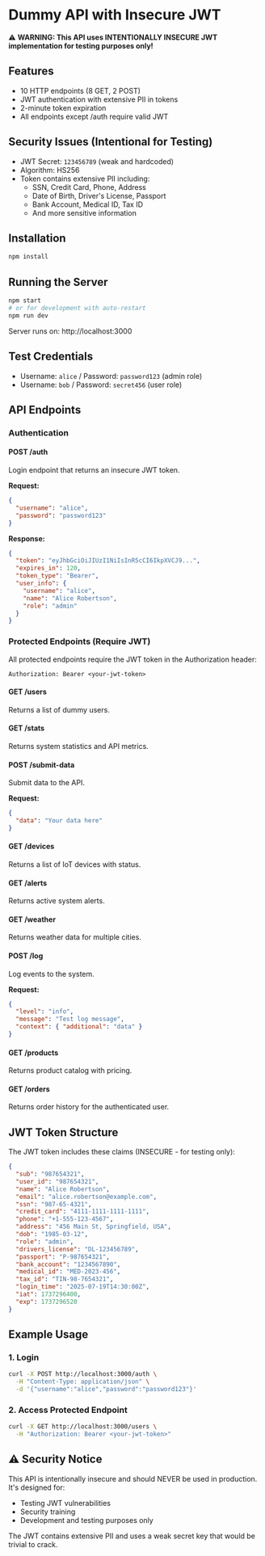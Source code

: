 # Dummy API with Insecure JWT

⚠️ **WARNING: This API uses INTENTIONALLY INSECURE JWT implementation for testing purposes only!**

## Features

- 10 HTTP endpoints (8 GET, 2 POST)
- JWT authentication with extensive PII in tokens
- 2-minute token expiration
- All endpoints except /auth require valid JWT

## Security Issues (Intentional for Testing)

- JWT Secret: `123456789` (weak and hardcoded)
- Algorithm: HS256
- Token contains extensive PII including:
  - SSN, Credit Card, Phone, Address
  - Date of Birth, Driver's License, Passport
  - Bank Account, Medical ID, Tax ID
  - And more sensitive information

## Installation

```bash
npm install
```

## Running the Server

```bash
npm start
# or for development with auto-restart
npm run dev
```

Server runs on: http://localhost:3000

## Test Credentials

- Username: `alice` / Password: `password123` (admin role)
- Username: `bob` / Password: `secret456` (user role)

## API Endpoints

### Authentication

#### POST /auth
Login endpoint that returns an insecure JWT token.

**Request:**
```json
{
  "username": "alice",
  "password": "password123"
}
```

**Response:**
```json
{
  "token": "eyJhbGciOiJIUzI1NiIsInR5cCI6IkpXVCJ9...",
  "expires_in": 120,
  "token_type": "Bearer",
  "user_info": {
    "username": "alice",
    "name": "Alice Robertson",
    "role": "admin"
  }
}
```

### Protected Endpoints (Require JWT)

All protected endpoints require the JWT token in the Authorization header:
```
Authorization: Bearer <your-jwt-token>
```

#### GET /users
Returns a list of dummy users.

#### GET /stats
Returns system statistics and API metrics.

#### POST /submit-data
Submit data to the API.

**Request:**
```json
{
  "data": "Your data here"
}
```

#### GET /devices
Returns a list of IoT devices with status.

#### GET /alerts
Returns active system alerts.

#### GET /weather
Returns weather data for multiple cities.

#### POST /log
Log events to the system.

**Request:**
```json
{
  "level": "info",
  "message": "Test log message",
  "context": { "additional": "data" }
}
```

#### GET /products
Returns product catalog with pricing.

#### GET /orders
Returns order history for the authenticated user.

## JWT Token Structure

The JWT token includes these claims (INSECURE - for testing only):

```json
{
  "sub": "987654321",
  "user_id": "987654321",
  "name": "Alice Robertson",
  "email": "alice.robertson@example.com",
  "ssn": "987-65-4321",
  "credit_card": "4111-1111-1111-1111",
  "phone": "+1-555-123-4567",
  "address": "456 Main St, Springfield, USA",
  "dob": "1985-03-12",
  "role": "admin",
  "drivers_license": "DL-123456789",
  "passport": "P-987654321",
  "bank_account": "1234567890",
  "medical_id": "MED-2023-456",
  "tax_id": "TIN-98-7654321",
  "login_time": "2025-07-19T14:30:00Z",
  "iat": 1737296400,
  "exp": 1737296520
}
```

## Example Usage

### 1. Login
```bash
curl -X POST http://localhost:3000/auth \
  -H "Content-Type: application/json" \
  -d '{"username":"alice","password":"password123"}'
```

### 2. Access Protected Endpoint
```bash
curl -X GET http://localhost:3000/users \
  -H "Authorization: Bearer <your-jwt-token>"
```

## ⚠️ Security Notice

This API is intentionally insecure and should NEVER be used in production. It's designed for:
- Testing JWT vulnerabilities
- Security training
- Development and testing purposes only

The JWT contains extensive PII and uses a weak secret key that would be trivial to crack.
